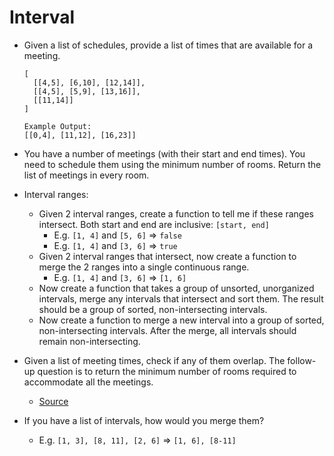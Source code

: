 # Interval

- Given a list of schedules, provide a list of times that are available for a meeting.

  ```
  [
    [[4,5], [6,10], [12,14]],
    [[4,5], [5,9], [13,16]],
    [[11,14]]
  ]

  Example Output:
  [[0,4], [11,12], [16,23]]
  ```

- You have a number of meetings (with their start and end times). You need to schedule them using the minimum number of rooms. Return the list of meetings in every room.
- Interval ranges:
  - Given 2 interval ranges, create a function to tell me if these ranges intersect. Both start and end are inclusive: `[start, end]`
    - E.g. `[1, 4]` and `[5, 6]` => `false`
    - E.g. `[1, 4]` and `[3, 6]` => `true`
  - Given 2 interval ranges that intersect, now create a function to merge the 2 ranges into a single continuous range.
    - E.g. `[1, 4]` and `[3, 6]` => `[1, 6]`
  - Now create a function that takes a group of unsorted, unorganized intervals, merge any intervals that intersect and sort them. The result should be a group of sorted, non-intersecting intervals.
  - Now create a function to merge a new interval into a group of sorted, non-intersecting intervals. After the merge, all intervals should remain
    non-intersecting.
- Given a list of meeting times, check if any of them overlap. The follow-up question is to return the minimum number of rooms required to accommodate all the meetings.
  - [Source](http://blog.gainlo.co/index.php/2016/07/12/meeting-room-scheduling-problem/)
- If you have a list of intervals, how would you merge them?
  - E.g. `[1, 3], [8, 11], [2, 6]` => `[1, 6], [8-11]`
